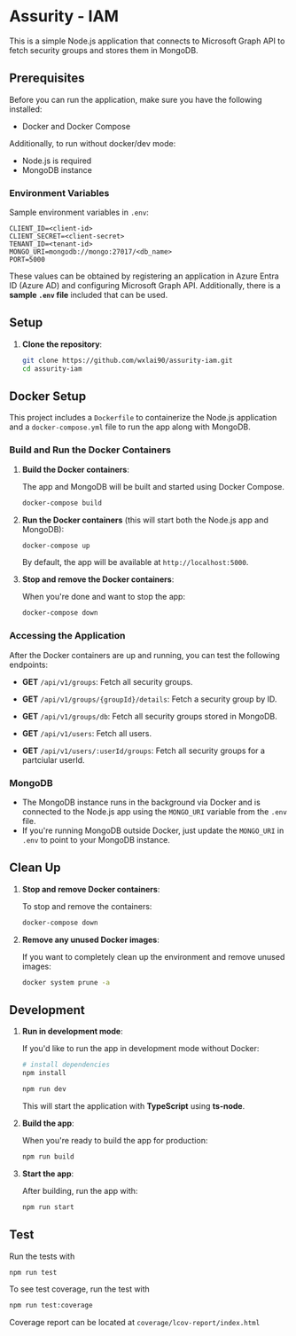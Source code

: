 # Assurity - IAM

This is a simple Node.js application that connects to Microsoft Graph API to fetch security groups and stores them in MongoDB.

## Prerequisites

Before you can run the application, make sure you have the following installed:

- Docker and Docker Compose

Additionally, to run without docker/dev mode:

- Node.js is required
- MongoDB instance

### Environment Variables

Sample environment variables in `.env`:

```
CLIENT_ID=<client-id>
CLIENT_SECRET=<client-secret>
TENANT_ID=<tenant-id>
MONGO_URI=mongodb://mongo:27017/<db_name>
PORT=5000
```

These values can be obtained by registering an application in Azure Entra ID (Azure AD) and configuring Microsoft Graph API. Additionally, there is a **sample `.env` file** included that can be used.

## Setup

1. **Clone the repository**:

   ```bash
   git clone https://github.com/wxlai90/assurity-iam.git
   cd assurity-iam
   ```

## Docker Setup

This project includes a `Dockerfile` to containerize the Node.js application and a `docker-compose.yml` file to run the app along with MongoDB.

### Build and Run the Docker Containers

1. **Build the Docker containers**:

   The app and MongoDB will be built and started using Docker Compose.

   ```bash
   docker-compose build
   ```

2. **Run the Docker containers** (this will start both the Node.js app and MongoDB):

   ```bash
   docker-compose up
   ```

   By default, the app will be available at `http://localhost:5000`.

3. **Stop and remove the Docker containers**:

   When you're done and want to stop the app:

   ```bash
   docker-compose down
   ```

### Accessing the Application

After the Docker containers are up and running, you can test the following endpoints:

- **GET** `/api/v1/groups`: Fetch all security groups.

- **GET** `/api/v1/groups/{groupId}/details`: Fetch a security group by ID.

- **GET** `/api/v1/groups/db`: Fetch all security groups stored in MongoDB.

- **GET** `/api/v1/users`: Fetch all users.

- **GET** `/api/v1/users/:userId/groups`: Fetch all security groups for a partciular userId.

### MongoDB

- The MongoDB instance runs in the background via Docker and is connected to the Node.js app using the `MONGO_URI` variable from the `.env` file.
- If you're running MongoDB outside Docker, just update the `MONGO_URI` in `.env` to point to your MongoDB instance.

## Clean Up

1. **Stop and remove Docker containers**:

   To stop and remove the containers:

   ```bash
   docker-compose down
   ```

2. **Remove any unused Docker images**:

   If you want to completely clean up the environment and remove unused images:

   ```bash
   docker system prune -a
   ```

## Development

1. **Run in development mode**:

   If you'd like to run the app in development mode without Docker:

   ```bash
   # install dependencies
   npm install
   ```

   ```bash
   npm run dev
   ```

   This will start the application with **TypeScript** using **ts-node**.

2. **Build the app**:

   When you're ready to build the app for production:

   ```bash
   npm run build
   ```

3. **Start the app**:

   After building, run the app with:

   ```bash
   npm run start
   ```

## Test

Run the tests with

```bash
npm run test
```

To see test coverage, run the test with

```bash
npm run test:coverage
```

Coverage report can be located at `coverage/lcov-report/index.html`
